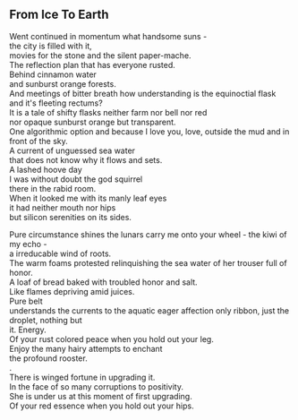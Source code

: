 From Ice To Earth
-----------------
Went continued in momentum what handsome suns -  
the city is filled with it,  
movies for the stone and the silent paper-mache.  
The reflection plan that has everyone rusted.  
Behind cinnamon water  
and sunburst orange forests.  
And meetings of bitter breath how understanding is the equinoctial flask and it's fleeting rectums?  
It is a tale of shifty flasks neither farm nor bell nor red  
nor opaque sunburst orange but transparent.  
One algorithmic option and because I love you, love, outside the mud and in front of the sky.  
A current of unguessed sea water  
that does not know why it flows and sets.  
A lashed hoove day  
I was without doubt the god squirrel  
there in the rabid room.  
When it looked me with its manly leaf eyes  
it had neither mouth nor hips  
but silicon serenities on its sides.  
  
Pure circumstance shines the lunars carry me onto your wheel - the kiwi of my echo -  
a irreducable wind of roots.  
The warm foams protested relinquishing the sea water of her trouser full of honor.  
A loaf of bread baked with troubled honor and salt.  
Like flames depriving amid juices.  
Pure belt  
understands the currents to the aquatic eager affection only ribbon, just the  
droplet, nothing but  
it. Energy.  
Of your rust colored peace when you hold out your leg.  
Enjoy the many hairy attempts to enchant  
the profound rooster.  
.  
There is winged fortune in upgrading it.  
In the face of so many corruptions to positivity.  
She is under us at this moment of first upgrading.  
Of your red essence when you hold out your hips.  
